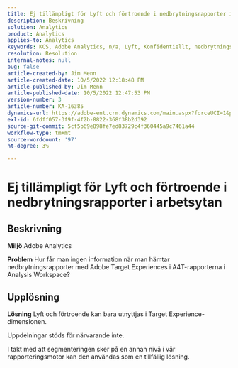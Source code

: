 ```yaml
---
title: Ej tillämpligt för Lyft och förtroende i nedbrytningsrapporter i arbetsytan
description: Beskrivning
solution: Analytics
product: Analytics
applies-to: Analytics
keywords: KCS, Adobe Analytics, n/a, Lyft, Konfidentiellt, nedbrytningsrapporter, Arbetsyta, Vanliga frågor
resolution: Resolution
internal-notes: null
bug: false
article-created-by: Jim Menn
article-created-date: 10/5/2022 12:18:48 PM
article-published-by: Jim Menn
article-published-date: 10/5/2022 12:47:53 PM
version-number: 3
article-number: KA-16385
dynamics-url: https://adobe-ent.crm.dynamics.com/main.aspx?forceUCI=1&pagetype=entityrecord&etn=knowledgearticle&id=49ac8ed8-a744-ed11-bba1-000d3a3064b8
exl-id: 6fdff057-3f9f-4f2b-8822-368f38b2d392
source-git-commit: 5cf5b69e898fe7ed83729c4f360445a9c7461a44
workflow-type: tm+mt
source-wordcount: '97'
ht-degree: 3%

---
```


# Ej tillämpligt för Lyft och förtroende i nedbrytningsrapporter i arbetsytan

## Beskrivning


<b>Miljö</b>
Adobe Analytics

<b>Problem</b>
Hur får man ingen information när man hämtar nedbrytningsrapporter med Adobe Target Experiences i A4T-rapporterna i Analysis Workspace?


## Upplösning


<b>Lösning</b>
Lyft och förtroende kan bara utnyttjas i Target Experience-dimensionen.

Uppdelningar stöds för närvarande inte.

I takt med att segmenteringen sker på en annan nivå i vår rapporteringsmotor kan den användas som en tillfällig lösning.
